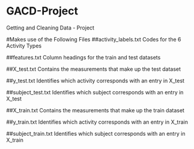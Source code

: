 # GACD-Project
Getting and Cleaning Data - Project



#Makes use of the Following Files
##activity_labels.txt
Codes for the 6 Activity Types

##features.txt
Column headings for the train and test datasets

##X_test.txt
Contains the measurements that make up the test dataset

##y_test.txt
Identifies which activity corresponds with an entry in X_test

##subject_test.txt
Identifies which subject corresponds with an entry in X_test

##X_train.txt
Contains the measurements that make up the train dataset

##y_train.txt
Identifies which activity corresponds with an entry in X_train

##subject_train.txt
Identifies which subject corresponds with an entry in X_train

